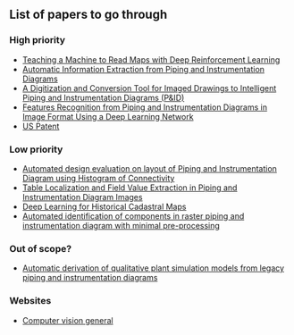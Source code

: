 ## List of papers to go through

### High priority
- [Teaching a Machine to Read Maps with Deep Reinforcement Learning](https://arxiv.org/pdf/1711.07479.pdf)
- [Automatic Information Extraction from Piping and Instrumentation
Diagrams](https://arxiv.org/abs/1901.11383)
- [A Digitization and Conversion Tool for Imaged
Drawings to Intelligent Piping and Instrumentation
Diagrams (P&ID)](https://www.mdpi.com/1996-1073/12/13/2593)
- [Features Recognition from Piping and
Instrumentation Diagrams in Image Format Using a
Deep Learning Network](https://www.mdpi.com/1996-1073/12/23/4425)
- [US Patent](https://patents.google.com/patent/US20200005094A1/en?oq=US20200005094A1)

### Low priority
- [Automated design evaluation on layout of Piping and Instrumentation Diagram using Histogram of Connectivity](https://ieeexplore.ieee.org/abstract/document/7743557)
- [Table Localization and Field Value Extraction in Piping and Instrumentation Diagram Images](https://ieeexplore.ieee.org/abstract/document/8892957)
- [Deep Learning for Historical Cadastral Maps](http://wscg.zcu.cz/WSCG2018/2018-papers/!!_CSRN-2803-6.pdf)
- [Automated identification of components in raster piping and instrumentation diagram with minimal pre-processing](https://ieeexplore.ieee.org/abstract/document/7743558/authors#authors)


### Out of scope?
- [Automatic derivation of qualitative plant simulation models from legacy piping and instrumentation diagrams](https://www.sciencedirect.com/science/article/abs/pii/S0098135416301363)

### Websites
- [Computer vision general](https://madewithml.com/)
